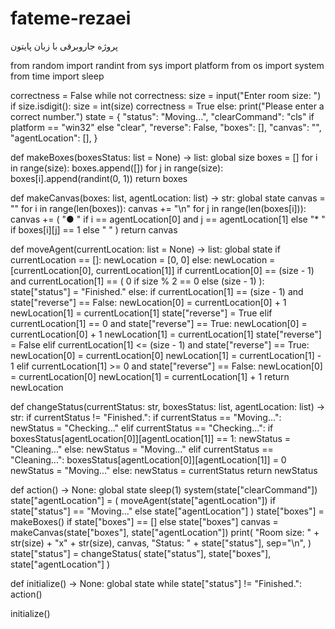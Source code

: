 # fateme-rezaei
پروژه جاروبرقی با زبان پایتون



from random import randint
from sys import platform
from os import system
from time import sleep

correctness = False
while not correctness:
    size = input("Enter room size: ")
    if size.isdigit():
        size = int(size)
        correctness = True
    else:
        print("Please enter a correct number.")
state = {
    "status": "Moving...",
    "clearCommand": "cls" if platform == "win32" else "clear",
    "reverse": False,
    "boxes": [],
    "canvas": "",
    "agentLocation": [],
}


def makeBoxes(boxesStatus: list = None) -> list:
    global size
    boxes = []
    for i in range(size):
        boxes.append([])
        for j in range(size):
            boxes[i].append(randint(0, 1))
    return boxes


def makeCanvas(boxes: list, agentLocation: list) -> str:
    global state
    canvas = ""
    for i in range(len(boxes)):
        canvas += "\n"
        for j in range(len(boxes[i])):
            canvas += (
                 "● "
                if i == agentLocation[0] and j == agentLocation[1]
                else "* "
                if boxes[i][j] == 1
                else "  "
            )
    return canvas


def moveAgent(currentLocation: list = None) -> list:
    global state
    if currentLocation == []:
        newLocation = [0, 0]
    else:
        newLocation = [currentLocation[0], currentLocation[1]]
        if currentLocation[0] == (size - 1) and currentLocation[1] == (
            0 if size % 2 == 0 else (size - 1)
        ):
            state["status"] = "Finished."
        else:
            if currentLocation[1] == (size - 1) and state["reverse"] == False:
                newLocation[0] = currentLocation[0] + 1
                newLocation[1] = currentLocation[1]
                state["reverse"] = True
            elif currentLocation[1] == 0 and state["reverse"] == True:
                newLocation[0] = currentLocation[0] + 1
                newLocation[1] = currentLocation[1]
                state["reverse"] = False
            elif currentLocation[1] <= (size - 1) and state["reverse"] == True:
                newLocation[0] = currentLocation[0]
                newLocation[1] = currentLocation[1] - 1
            elif currentLocation[1] >= 0 and state["reverse"] == False:
                newLocation[0] = currentLocation[0]
                newLocation[1] = currentLocation[1] + 1
    return newLocation


def changeStatus(currentStatus: str, boxesStatus: list, agentLocation: list) -> str:
    if currentStatus != "Finished.":
        if currentStatus == "Moving...":
            newStatus = "Checking..."
        elif currentStatus == "Checking...":
            if boxesStatus[agentLocation[0]][agentLocation[1]] == 1:
                newStatus = "Cleaning..."
            else:
                newStatus = "Moving..."
        elif currentStatus == "Cleaning...":
            boxesStatus[agentLocation[0]][agentLocation[1]] = 0
            newStatus = "Moving..."
    else:
        newStatus = currentStatus
    return newStatus


def action() -> None:
    global state
    sleep(1)
    system(state["clearCommand"])
    state["agentLocation"] = (
        moveAgent(state["agentLocation"])
        if state["status"] == "Moving..."
        else state["agentLocation"]
    )
    state["boxes"] = makeBoxes() if state["boxes"] == [] else state["boxes"]
    canvas = makeCanvas(state["boxes"], state["agentLocation"])
    print(
        "Room size: " + str(size) + "x" + str(size),
        canvas,
        "Status: " + state["status"],
        sep="\n",
    )
    state["status"] = changeStatus(
        state["status"], state["boxes"], state["agentLocation"]
    )


def initialize() -> None:
    global state
    while state["status"] != "Finished.":
        action()


initialize()

